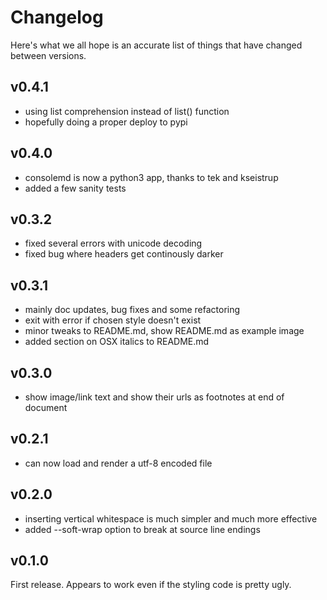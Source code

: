 # Changelog

Here's what we all hope is an accurate list of things that have changed
between versions.

## v0.4.1

* using list comprehension instead of list() function
* hopefully doing a proper deploy to pypi

## v0.4.0

* consolemd is now a python3 app, thanks to tek and kseistrup
* added a few sanity tests

## v0.3.2

* fixed several errors with unicode decoding
* fixed bug where headers get continously darker

## v0.3.1

* mainly doc updates, bug fixes and some refactoring
* exit with error if chosen style doesn't exist
* minor tweaks to README.md, show README.md as example image
* added section on OSX italics to README.md

## v0.3.0

* show image/link text and show their urls as footnotes at end of document

## v0.2.1

* can now load and render a utf-8 encoded file

## v0.2.0

* inserting vertical whitespace is much simpler and much more effective
* added --soft-wrap option to break at source line endings

## v0.1.0

First release. Appears to work even if the styling code is pretty ugly.
